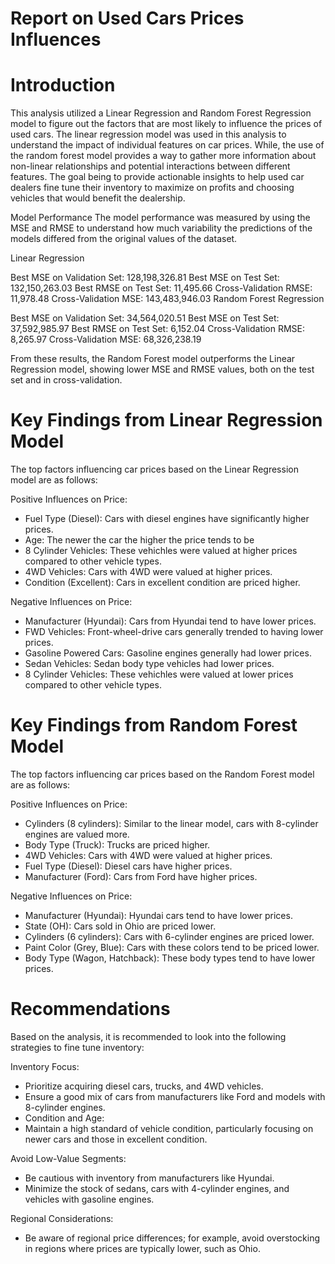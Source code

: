 # Report on Used Cars Prices Influences

# Introduction

This analysis utilized a Linear Regression and Random Forest Regression model to figure out the factors that are most likely to influence the prices of used cars. The linear regression model was used in this analysis to understand the impact of individual features on car prices. While, the use of the random forest model provides a way to gather more information about non-linear relationships and potential interactions between different features. The goal being to provide actionable insights to help used car dealers fine tune their inventory to maximize on profits and choosing vehicles that would benefit the dealership.

Model Performance
The model performance was measured by using the MSE and RMSE to understand how much variability the predictions of the models differed from the original values of the dataset.

Linear Regression

Best MSE on Validation Set: 128,198,326.81
Best MSE on Test Set: 132,150,263.03
Best RMSE on Test Set: 11,495.66
Cross-Validation RMSE: 11,978.48
Cross-Validation MSE: 143,483,946.03
Random Forest Regression

Best MSE on Validation Set: 34,564,020.51
Best MSE on Test Set: 37,592,985.97
Best RMSE on Test Set: 6,152.04
Cross-Validation RMSE: 8,265.97
Cross-Validation MSE: 68,326,238.19

From these results, the Random Forest model outperforms the Linear Regression model, showing lower MSE and RMSE values, both on the test set and in cross-validation.

# Key Findings from Linear Regression Model
The top factors influencing car prices based on the Linear Regression model are as follows:

Positive Influences on Price:
- Fuel Type (Diesel): Cars with diesel engines have significantly higher prices.
- Age: The newer the car the higher the price tends to be
- 8 Cylinder Vehicles: These vehichles were valued at higher prices compared to other vehicle types.
- 4WD Vehicles: Cars with 4WD were valued at higher prices.
- Condition (Excellent): Cars in excellent condition are priced higher.

Negative Influences on Price:
- Manufacturer (Hyundai): Cars from Hyundai tend to have lower prices.
- FWD Vehicles: Front-wheel-drive cars generally trended to having lower prices.
- Gasoline Powered Cars: Gasoline engines generally had lower prices.
- Sedan Vehicles: Sedan body type vehicles had lower prices.
- 8 Cylinder Vehicles: These vehichles were valued at lower prices compared to other vehicle types.

# Key Findings from Random Forest Model
The top factors influencing car prices based on the Random Forest model are as follows:

Positive Influences on Price:

- Cylinders (8 cylinders): Similar to the linear model, cars with 8-cylinder engines are valued more.
- Body Type (Truck): Trucks are priced higher.
- 4WD Vehicles: Cars with 4WD were valued at higher prices.
- Fuel Type (Diesel): Diesel cars have higher prices.
- Manufacturer (Ford): Cars from Ford have higher prices.

Negative Influences on Price:

- Manufacturer (Hyundai): Hyundai cars tend to have lower prices.
- State (OH): Cars sold in Ohio are priced lower.
- Cylinders (6 cylinders): Cars with 6-cylinder engines are priced lower.
- Paint Color (Grey, Blue): Cars with these colors tend to be priced lower.
- Body Type (Wagon, Hatchback): These body types tend to have lower prices.

# Recommendations
Based on the analysis, it is recommended to look into the following strategies to fine tune inventory:

Inventory Focus:
- Prioritize acquiring diesel cars, trucks, and 4WD vehicles.
- Ensure a good mix of cars from manufacturers like Ford and models with 8-cylinder engines.
- Condition and Age:
- Maintain a high standard of vehicle condition, particularly focusing on newer cars and those in excellent condition.

Avoid Low-Value Segments:
- Be cautious with inventory from manufacturers like Hyundai.
- Minimize the stock of sedans, cars with 4-cylinder engines, and vehicles with gasoline engines.

Regional Considerations:
- Be aware of regional price differences; for example, avoid overstocking in regions where prices are typically lower, such as Ohio.

